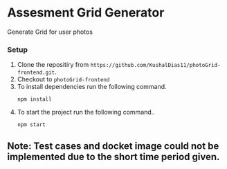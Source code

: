 # Assesment Grid Generator
Generate Grid for user photos

### Setup
1. Clone the repositiry from `https://github.com/KushalDias11/photoGrid-frontend.git`.
2. Checkout to `photoGrid-frontend`
3. To install dependencies run the following command.
   ```
   npm install
   ```
4. To start the project run the following command..
    ```
    npm start
    ```

## Note: Test cases and docket image could not be implemented due to the short time period given.



